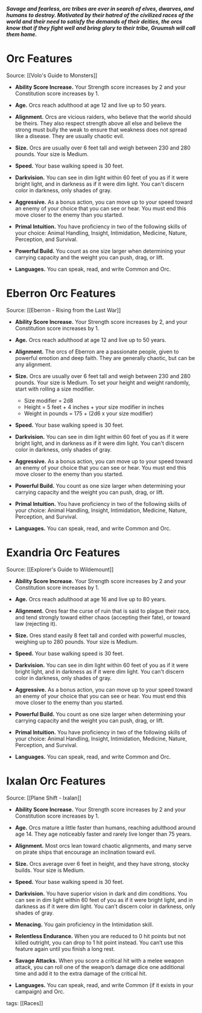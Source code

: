 _**Savage and fearless, orc tribes are ever in search of elves, dwarves, and humans to destroy. Motivated by their hatred of the civilized races of the world and their need to satisfy the demands of their deities, the orcs know that if they fight well and bring glory to their tribe, Gruumsh will call them home.**_

# Orc Features

Source: [[Volo's Guide to Monsters]]

-   **Ability Score Increase.** Your Strength score increases by 2 and your Constitution score increases by 1.

-   **Age.** Orcs reach adulthood at age 12 and live up to 50 years.

-   **Alignment.** Orcs are vicious raiders, who believe that the world should be theirs. They also respect strength above all else and believe the strong must bully the weak to ensure that weakness does not spread like a disease. They are usually chaotic evil.

-   **Size.** Orcs are usually over 6 feet tall and weigh between 230 and 280 pounds. Your size is Medium.

-   **Speed.** Your base walking speed is 30 feet.

-   **Darkvision.** You can see in dim light within 60 feet of you as if it were bright light, and in darkness as if it were dim light. You can't discern color in darkness, only shades of gray.

-   **Aggressive.** As a bonus action, you can move up to your speed toward an enemy of your choice that you can see or hear. You must end this move closer to the enemy than you started.

-   **Primal Intuition.** You have proficiency in two of the following skills of your choice: Animal Handling, Insight, Intimidation, Medicine, Nature, Perception, and Survival.

-   **Powerful Build.** You count as one size larger when determining your carrying capacity and the weight you can push, drag, or lift.

-   **Languages.** You can speak, read, and write Common and Orc.

# Eberron Orc Features

Source: [[Eberron - Rising from the Last War]]

-   **Ability Score Increase.** Your Strength score increases by 2, and your Constitution score increases by 1.

-   **Age.** Orcs reach adulthood at age 12 and live up to 50 years.

-   **Alignment.** The orcs of Eberron are a passionate people, given to powerful emotion and deep faith. They are generally chaotic, but can be any alignment.

-   **Size.** Orcs are usually over 6 feet tall and weigh between 230 and 280 pounds. Your size is Medium. To set your height and weight randomly, start with rolling a size modifier.
    -   Size modifier = 2d8
    -   Height = 5 feet + 4 inches + your size modifier in inches
    -   Weight in pounds = 175 + (2d6 x your size modifier)

-   **Speed.** Your base walking speed is 30 feet.

-   **Darkvision.** You can see in dim light within 60 feet of you as if it were bright light, and in darkness as if it were dim light. You can't discern color in darkness, only shades of gray.

-   **Aggressive.** As a bonus action, you can move up to your speed toward an enemy of your choice that you can see or hear. You must end this move closer to the enemy than you started.

-   **Powerful Build.** You count as one size larger when determining your carrying capacity and the weight you can push, drag, or lift.

-   **Primal Intuition.** You have proficiency in two of the following skills of your choice: Animal Handling, Insight, Intimidation, Medicine, Nature, Perception, and Survival.

-   **Languages.** You can speak, read, and write Common and Orc.

# Exandria Orc Features

Source: [[Explorer's Guide to Wildemount]]

-   **Ability Score Increase.** Your Strength score increases by 2 and your Constitution score increases by 1.

-   **Age.** Orcs reach adulthood at age 16 and live up to 80 years.

-   **Alignment.** Ores fear the curse of ruin that is said to plague their race, and tend strongly toward either chaos (accepting their fate), or toward law (rejecting it).

-   **Size.** Ores stand easily 8 feet tall and corded with powerful muscles, weighing up to 280 pounds. Your size is Medium.

-   **Speed.** Your base walking speed is 30 feet.

-   **Darkvision.** You can see in dim light within 60 feet of you as if it were bright light, and in darkness as if it were dim light. You can't discern color in darkness, only shades of gray.

-   **Aggressive.** As a bonus action, you can move up to your speed toward an enemy of your choice that you can see or hear. You must end this move closer to the enemy than you started.

-   **Powerful Build.** You count as one size larger when determining your carrying capacity and the weight you can push, drag, or lift.

-   **Primal Intuition.** You have proficiency in two of the following skills of your choice: Animal Handling, Insight, Intimidation, Medicine, Nature, Perception, and Survival.

-   **Languages.** You can speak, read, and write Common and Orc.

# Ixalan Orc Features

Source: [[Plane Shift - Ixalan]]

-   **Ability Score Increase.** Your Strength score increases by 2 and your Constitution score increases by 1.

-   **Age.** Orcs mature a little faster than humans, reaching adulthood around age 14. They age noticeably faster and rarely live longer than 75 years.

-   **Alignment.** Most orcs lean toward chaotic alignments, and many serve on pirate ships that encourage an inclination toward evil.

-   **Size.** Orcs average over 6 feet in height, and they have strong, stocky builds. Your size is Medium.

-   **Speed.** Your base walking speed is 30 feet.

-   **Darkvision.** You have superior vision in dark and dim conditions. You can see in dim light within 60 feet of you as if it were bright light, and in darkness as if it were dim light. You can’t discern color in darkness, only shades of gray.

-   **Menacing.** You gain proficiency in the Intimidation skill.

-   **Relentless Endurance.** When you are reduced to 0 hit points but not killed outright, you can drop to 1 hit point instead. You can’t use this feature again until you finish a long rest.

-   **Savage Attacks.** When you score a critical hit with a melee weapon attack, you can roll one of the weapon’s damage dice one additional time and add it to the extra damage of the critical hit.

-   **Languages.** You can speak, read, and write Common (if it exists in your campaign) and Orc.

tags: [[Races]]